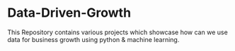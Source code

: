 # Data-Driven-Growth
This Repository contains various projects which showcase how can we use data for business growth using python &amp; machine learning.
